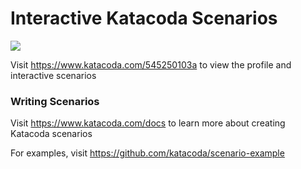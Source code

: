 # Interactive Katacoda Scenarios

[![](http://shields.katacoda.com/katacoda/545250103a/count.svg)](https://www.katacoda.com/545250103a "Get your profile on Katacoda.com")

Visit https://www.katacoda.com/545250103a to view the profile and interactive scenarios

### Writing Scenarios
Visit https://www.katacoda.com/docs to learn more about creating Katacoda scenarios

For examples, visit https://github.com/katacoda/scenario-example
